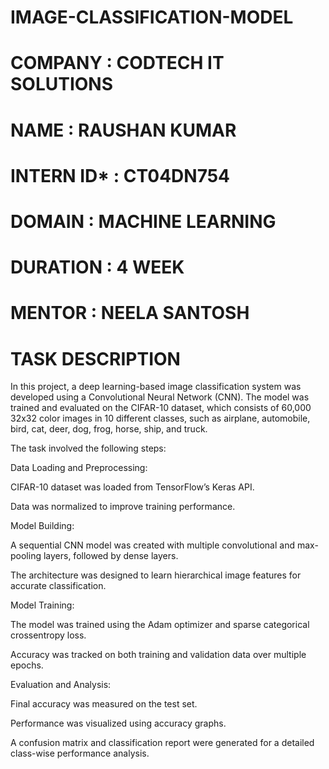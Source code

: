 # IMAGE-CLASSIFICATION-MODEL

# COMPANY : CODTECH IT SOLUTIONS

# NAME : RAUSHAN KUMAR

# INTERN ID* : CT04DN754

# DOMAIN : MACHINE LEARNING

# DURATION : 4 WEEK

# MENTOR : NEELA SANTOSH

# TASK DESCRIPTION 

In this project, a deep learning-based image classification system was developed using a Convolutional Neural Network (CNN). The model was trained and evaluated on the CIFAR-10 dataset, which consists of 60,000 32x32 color images in 10 different classes, such as airplane, automobile, bird, cat, deer, dog, frog, horse, ship, and truck.

The task involved the following steps:

Data Loading and Preprocessing:

CIFAR-10 dataset was loaded from TensorFlow’s Keras API.

Data was normalized to improve training performance.

Model Building:

A sequential CNN model was created with multiple convolutional and max-pooling layers, followed by dense layers.

The architecture was designed to learn hierarchical image features for accurate classification.

Model Training:

The model was trained using the Adam optimizer and sparse categorical crossentropy loss.

Accuracy was tracked on both training and validation data over multiple epochs.

Evaluation and Analysis:

Final accuracy was measured on the test set.

Performance was visualized using accuracy graphs.

A confusion matrix and classification report were generated for a detailed class-wise performance analysis.
